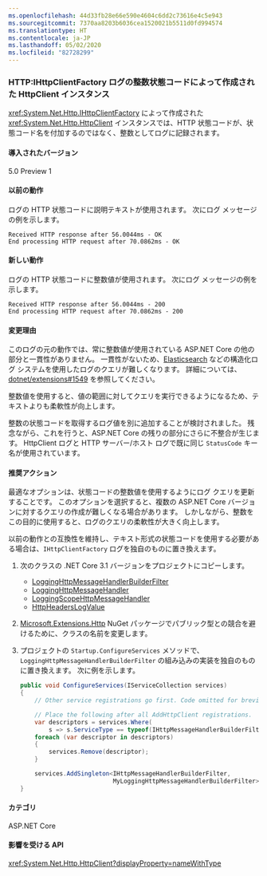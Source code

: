 ```yaml
---
ms.openlocfilehash: 44d33fb28e66e590e4604c6dd2c73616e4c5e943
ms.sourcegitcommit: 7370aa8203b6036cea1520021b5511d0fd994574
ms.translationtype: HT
ms.contentlocale: ja-JP
ms.lasthandoff: 05/02/2020
ms.locfileid: "82728299"
---
```

### <a name="http-httpclient-instances-created-by-ihttpclientfactory-log-integer-status-codes"></a>HTTP:IHttpClientFactory ログの整数状態コードによって作成された HttpClient インスタンス

<xref:System.Net.Http.IHttpClientFactory> によって作成された <xref:System.Net.Http.HttpClient> インスタンスでは、HTTP 状態コードが、状態コード名を付加するのではなく、整数としてログに記録されます。

#### <a name="version-introduced"></a>導入されたバージョン

5.0 Preview 1

#### <a name="old-behavior"></a>以前の動作

ログの HTTP 状態コードに説明テキストが使用されます。 次にログ メッセージの例を示します。

```
Received HTTP response after 56.0044ms - OK
End processing HTTP request after 70.0862ms - OK
```

#### <a name="new-behavior"></a>新しい動作

ログの HTTP 状態コードに整数値が使用されます。 次にログ メッセージの例を示します。

```
Received HTTP response after 56.0044ms - 200
End processing HTTP request after 70.0862ms - 200
```

#### <a name="reason-for-change"></a>変更理由

このログの元の動作では、常に整数値が使用されている ASP.NET Core の他の部分と一貫性がありません。 一貫性がないため、[Elasticsearch](https://www.elastic.co/elasticsearch/) などの構造化ログ システムを使用したログのクエリが難しくなります。 詳細については、[dotnet/extensions#1549](https://github.com/dotnet/extensions/issues/1549) を参照してください。

整数値を使用すると、値の範囲に対してクエリを実行できるようになるため、テキストよりも柔軟性が向上します。

整数の状態コードを取得するログ値を別に追加することが検討されました。 残念ながら、これを行うと、ASP.NET Core の残りの部分にさらに不整合が生じます。 HttpClient ログと HTTP サーバー/ホスト ログで既に同じ `StatusCode` キー名が使用されています。

#### <a name="recommended-action"></a>推奨アクション

最適なオプションは、状態コードの整数値を使用するようにログ クエリを更新することです。 このオプションを選択すると、複数の ASP.NET Core バージョンに対するクエリの作成が難しくなる場合があります。 しかしながら、整数をこの目的に使用すると、ログのクエリの柔軟性が大きく向上します。

以前の動作との互換性を維持し、テキスト形式の状態コードを使用する必要がある場合は、`IHttpClientFactory` ログを独自のものに置き換えます。

1. 次のクラスの .NET Core 3.1 バージョンをプロジェクトにコピーします。

    * [LoggingHttpMessageHandlerBuilderFilter](https://github.com/dotnet/extensions/blob/release/3.1/src/HttpClientFactory/Http/src/Logging/LoggingHttpMessageHandlerBuilderFilter.cs)
    * [LoggingHttpMessageHandler](https://github.com/dotnet/extensions/blob/release/3.1/src/HttpClientFactory/Http/src/Logging/LoggingHttpMessageHandler.cs)
    * [LoggingScopeHttpMessageHandler](https://github.com/dotnet/extensions/blob/release/3.1/src/HttpClientFactory/Http/src/Logging/LoggingScopeHttpMessageHandler.cs)
    * [HttpHeadersLogValue](https://github.com/dotnet/extensions/blob/release/3.1/src/HttpClientFactory/Http/src/Logging/HttpHeadersLogValue.cs)

1. [Microsoft.Extensions.Http](https://www.nuget.org/packages/Microsoft.Extensions.Http) NuGet パッケージでパブリック型との競合を避けるために、クラスの名前を変更します。

1. プロジェクトの `Startup.ConfigureServices` メソッドで、`LoggingHttpMessageHandlerBuilderFilter` の組み込みの実装を独自のものに置き換えます。 次に例を示します。

    ```csharp
    public void ConfigureServices(IServiceCollection services)
    {
        // Other service registrations go first. Code omitted for brevity.

        // Place the following after all AddHttpClient registrations.
        var descriptors = services.Where(
            s => s.ServiceType == typeof(IHttpMessageHandlerBuilderFilter));
        foreach (var descriptor in descriptors)
        {
            services.Remove(descriptor);
        }

        services.AddSingleton<IHttpMessageHandlerBuilderFilter,
                              MyLoggingHttpMessageHandlerBuilderFilter>();
    }
    ```

#### <a name="category"></a>カテゴリ

ASP.NET Core

#### <a name="affected-apis"></a>影響を受ける API

<xref:System.Net.Http.HttpClient?displayProperty=nameWithType>

<!--

#### Affected APIs

`T:System.Net.Http.HttpClient`

-->
